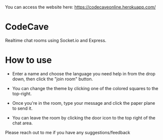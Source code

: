 You can access the website here: https://codecaveonline.herokuapp.com/

# CodeCave
Realtime chat rooms using Socket.io and Express. 

# How to use
- Enter a name and choose the language you need help in from the drop down, then click the "join room" button.

- You can change the theme by clicking one of the colored squares to the top-right.

- Once you're in the room, type your message and click the paper plane to send it. 

- You can leave the room by clicking the door icon to the top right of the chat area.

Please reach out to me if you have any suggestions/feedback
